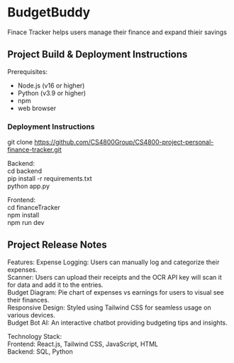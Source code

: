 # BudgetBuddy
Finace Tracker helps users manage their finance and expand thieir savings

## Project Build & Deployment Instructions
Prerequisites: 
  - Node.js (v16 or higher)
  - Python (v3.9 or higher)
  - npm
  - web browser

### Deployment Instructions

git clone <https://github.com/CS4800Group/CS4800-project-personal-finance-tracker.git>

Backend:  
cd backend  
pip install -r requirements.txt  
python app.py  

Frontend:  
cd financeTracker  
npm install  
npm run dev  

## Project Release Notes
Features:
  Expense Logging: Users can manually log and categorize their expenses.  
  Scanner: Users can upload their receipts and the OCR API key will scan it for data and add it to the entries.  
  Budget Diagram: Pie chart of expenses vs earnings for users to visual see their finances.  
  Responsive Design: Styled using Tailwind CSS for seamless usage on various devices.  
  Budget Bot AI: An interactive chatbot providing budgeting tips and insights.  
  
Technology Stack:  
  Frontend: React.js, Tailwind CSS, JavaScript, HTML  
  Backend: SQL, Python  


